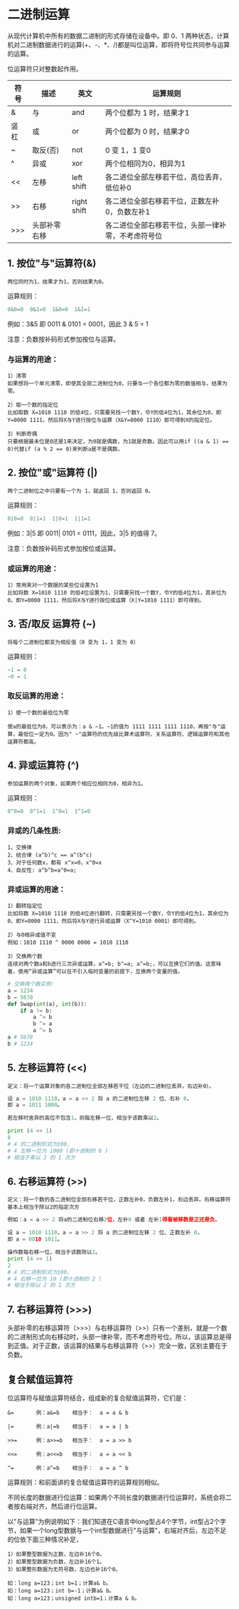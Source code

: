 # **二进制运算**
从现代计算机中所有的数据二进制的形式存储在设备中。即 0、1 两种状态，计算机对二进制数据进行的运算(+、-、*、/)都是叫位运算，即将符号位共同参与运算的运算。

位运算符只对整数起作用。

| 符号 | 描述     | 英文        | 运算规则                                    |
|------|----------|-------------|-------------------------------------------|
| &    | 与       | and         | 两个位都为 1 时，结果才1                    |
| 竖杠 | 或       | or          | 两个位都为 0 时，结果才0                    |
| ~    | 取反(否) | not         | 0 变 1，1 变0                             |
| ^    | 异或     | xor         | 两个位相同为0，相异为1                      |
| <<   | 左移     | left shift  | 各二进位全部左移若干位，高位丢弃，低位补0   |
| >>   | 右移     | right shift | 各二进位全部右移若干位，正数左补0，负数左补1 |
| >>>   | 头部补零右移|    | 各二进位全部右移若干位，头部一律补零，不考虑符号位 |


## **1. 按位"与"运算符(&)**

    两位同时为1，结果才为1，否则结果为0。

运算规则：
``` python
0&0=0  0&1=0  1&0=0  1&1=1
```

例如：3&5 即 0011 & 0101 = 0001，因此 3 & 5 = 1

注意：负数按补码形式参加按位与运算。

### 与运算的用途：
    1）清零
    如果想将一个单元清零，即使其全部二进制位为0，只要与一个各位都为零的数值相与，结果为零。

    2）取一个数的指定位
    比如取数 X=1010 1110 的低4位，只需要另找一个数Y，令Y的低4位为1，其余位为0，即Y=0000 1111，然后将X与Y进行按位与运算（X&Y=0000 1110）即可得到X的指定位。

    3）判断奇偶
    只要根据最未位是0还是1来决定，为0就是偶数，为1就是奇数。因此可以用if ((a & 1) == 0)代替if (a % 2 == 0)来判断a是不是偶数。



## **2. 按位"或"运算符 (|)**

    两个二进制位之中只要有一个为 1，就返回 1，否则返回 0。

运算规则：
``` python
0|0=0  0|1=1  1|0=1  1|1=1
```

例如：3|5 即 0011| 0101 = 0111，因此，3|5 的值得 7。　

注意：负数按补码形式参加按位或运算。

### 或运算的用途：

    1）常用来对一个数据的某些位设置为1
    比如将数 X=1010 1110 的低4位设置为1，只需要另找一个数Y，令Y的低4位为1，其余位为0，即Y=0000 1111，然后将X与Y进行按位或运算（X|Y=1010 1111）即可得到。



## **3. 否/取反 运算符 (~)**

    将每个二进制位都变为相反值（0 变为 1，1 变为 0）

运算规则：
``` python
~1 = 0
~0 = 1
```

### 取反运算的用途：

    1）使一个数的最低位为零
    
    使a的最低位为0，可以表示为：a & ~1。~1的值为 1111 1111 1111 1110，再按"与"运算，最低位一定为0。因为" ~"运算符的优先级比算术运算符、关系运算符、逻辑运算符和其他运算符都高。



## **4. 异或运算符 (^)**

    参加运算的两个对象，如果两个相应位相同为0，相异为1。

运算规则：
``` python
0^0=0  0^1=1  1^0=1  1^1=0
```

### 异或的几条性质:
    1、交换律
    2、结合律 (a^b)^c == a^(b^c)
    3、对于任何数x，都有 x^x=0，x^0=x
    4、自反性: a^b^b=a^0=a;

### 异或运算的用途：
    1）翻转指定位
    比如将数 X=1010 1110 的低4位进行翻转，只需要另找一个数Y，令Y的低4位为1，其余位为0，即Y=0000 1111，然后将X与Y进行异或运算（X^Y=1010 0001）即可得到。

    2）与0相异或值不变
    例如：1010 1110 ^ 0000 0000 = 1010 1110

    3）交换两个数
    连续对两个数a和b进行三次异或运算，a^=b; b^=a; a^=b;，可以互换它们的值。这意味着，使用“异或运算”可以在不引入临时变量的前提下，互换两个变量的值。
    
``` python
# 交换两个数实例:
a = 1234
b = 5678
def Swap(int(a), int(b)):
    if a != b:
        a ^= b
        b ^= a
        a ^= b
a # 5678
b # 1234
```

## **5. 左移运算符 (<<)**

    定义：将一个运算对象的各二进制位全部左移若干位（左边的二进制位丢弃，右边补0）。

``` python
设 a = 1010 1110，a = a << 2 将 a 的二进制位左移 2 位、右补 0，
即 a = 1011 1000。

若左移时舍弃的高位不包含1，则每左移一位，相当于该数乘以2。

print (4 << 1)
8
# 4 的二进制形式为100，
# 4 左移一位为 1000 (即十进制的 8 )
# 相当于乘以 2 的 1 次方
```

## **6. 右移运算符 (>>)**

    定义：将一个数的各二进制位全部右移若干位，正数左补0，负数左补1，右边丢弃。右移运算符基本上相当于除以2的指定次方

``` python
例如：a = a >> 2 将a的二进制位右移2位，左补0 或者 左补1得看被移数是正还是负。

设 a = 1010 1110，a = a >> 2 将 a 的二进制位左移 2 位、正数左补 0，
即 a = 0010 1011。

操作数每右移一位，相当于该数除以2。
print (4 >> 1)
2
# 4 的二进制形式为100，
# 4 右移一位为 10 (即十进制的 2 )
# 相当于除以 2 的 1 次方
```

## **7. 右移运算符 (>>>)**
头部补零的右移运算符（>>>）与右移运算符（>>）只有一个差别，就是一个数的二进制形式向右移动时，头部一律补零，而不考虑符号位。所以，该运算总是得到正值。对于正数，该运算的结果与右移运算符（>>）完全一致，区别主要在于负数。

## **复合赋值运算符**

位运算符与赋值运算符结合，组成新的复合赋值运算符，它们是：

    &=       例：a&=b    相当于：  a = a & b

    |=       例：a|=b    相当于：  a = a | b

    >>=      例：a>>=b   相当于：  a = a >> b

    <<=      例：a<<=b   相当于：  a = a << b

    ^=       例：a^=b    相当于：  a = a ^ b


运算规则：和前面讲的复合赋值运算符的运算规则相似。

不同长度的数据进行位运算：如果两个不同长度的数据进行位运算时，系统会将二者按右端对齐，然后进行位运算。

以"与运算"为例说明如下：我们知道在C语言中long型占4个字节，int型占2个字节，如果一个long型数据与一个int型数据进行"与运算"，右端对齐后，左边不足的位依下面三种情况补足，

    1）如果整型数据为正数，左边补16个0。
    2）如果整型数据为负数，左边补16个1。
    3）如果整形数据为无符号数，左边也补16个0。

    如：long a=123；int b=1；计算a& b。
    如：long a=123；int b=-1；计算a& b。
    如：long a=123；unsigned intb=1；计算a & b。
